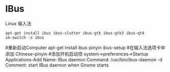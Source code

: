 IBus
====

Linux 输入法<br/>

    apt-get install ibus ibus-clutter ibus-gtk ibus-gtk3 ibus-qt4
    im-switch -s ibus
#重新启动Computer
    apt-get install ibus-pinyin
    ibus-setup
#在输入法选项卡中添加 Chinese-pinyin
#添加开机启动项 system->preferences->Startup Applications-Add
    Name: IBus daemon
    Command: /usr/bin/ibus-daemon -d
    Comment: start IBus daemon when Gnome starts
